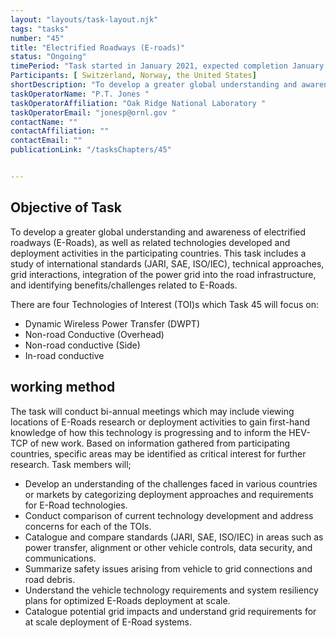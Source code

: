 ```yaml
---
layout: "layouts/task-layout.njk"
tags: "tasks"
number: "45"
title: "Electrified Roadways (E-roads)"
status: "Ongoing"
timePeriod: "Task started in January 2021, expected completion January 2024 "
Participants: [ Switzerland, Norway, the United States]
shortDescription: "To develop a greater global understanding and awareness of electrified roadways (E-Roads), as well as related technologies developed and deployment activities in the participating countries."
taskOperatorName: "P.T. Jones "
taskOperatorAffiliation: "Oak Ridge National Laboratory "
taskOperatorEmail: "jonesp@ornl.gov "
contactName: ""
contactAffiliation: ""
contactEmail: ""
publicationLink: "/tasksChapters/45"


---
```


## Objective of Task
To develop a greater global understanding and awareness of electrified roadways (E-Roads), as well as related technologies developed and deployment activities in the participating countries. This task includes a study of international standards (JARI, SAE, ISO/IEC), technical approaches, grid interactions, integration of the power grid into the road infrastructure, and identifying benefits/challenges related to E-Roads. 

There are four Technologies of Interest (TOI)s which Task 45 will focus on: 

- Dynamic Wireless Power Transfer (DWPT)  
- Non-road Conductive (Overhead)  
- Non-road conductive (Side)  
- In-road conductive 

## working method
The task will conduct bi-annual meetings which may include viewing locations of E-Roads research or deployment activities to gain first-hand knowledge of how this technology is progressing and to inform the HEV-TCP of new work. Based on information gathered from participating countries, specific areas may be identified as critical interest for further research. Task members will; 

- Develop an understanding of the challenges faced in various countries or markets by categorizing deployment approaches and requirements for E-Road technologies. 
- Conduct comparison of current technology development and address concerns for each of the TOIs. 
- Catalogue and compare standards (JARI, SAE, ISO/IEC) in areas such as power transfer, alignment or other vehicle controls, data security, and communications. 
- Summarize safety issues arising from vehicle to grid connections and road debris. 
- Understand the vehicle technology requirements and system resiliency plans for optimized E-Roads deployment at scale. 
- Catalogue potential grid impacts and understand grid requirements for at scale deployment of E-Road systems.  